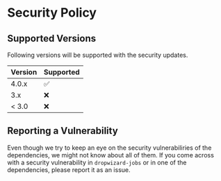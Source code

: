 # Security Policy

## Supported Versions

Following versions will be supported with the security updates.

| Version | Supported          |
| ------- | ------------------ |
| 4.0.x   | :white_check_mark: |
| 3.x     | :x:                |
| < 3.0   | :x:                |

## Reporting a Vulnerability

Even though we try to keep an eye on the security vulnerabiliries of the dependencies, we might not know about all of them.
If you come across with a security vulnerability in `dropwizard-jobs` or in one of the dependencies, please report it as an issue.
